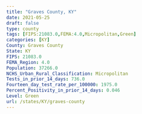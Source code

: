 ```yaml
---
title: "Graves County, KY"
date: 2021-05-25
draft: false
type: county
tags: [FIPS:21083.0,FEMA:4.0,Micropolitan,Green]
categories: [KY]
County: Graves County
State: KY
FIPS: 21083.0
FEMA_Region: 4.0
Population: 37266.0
NCHS_Urban_Rural_Classification: Micropolitan
Tests_in_prior_14_days: 736.0
Fourteen_day_test_rate_per_100000: 1975.0
Percent_Positivity_in_prior_14_days: 0.046
Level: Green
url: /states/KY/graves-county
---
```



